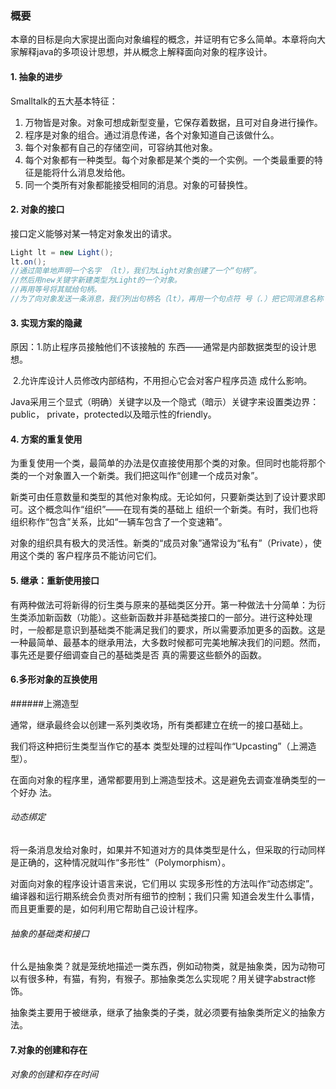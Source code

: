 ### 概要

本章的目标是向大家提出面向对象编程的概念，并证明有它多么简单。本章将向大家解释java的多项设计思想，并从概念上解释面向对象的程序设计。



#### 1. 抽象的进步

Smalltalk的五大基本特征：

1. 万物皆是对象。对象可想成新型变量，它保存着数据，且可对自身进行操作。
2. 程序是对象的组合。通过消息传递，各个对象知道自己该做什么。
3. 每个对象都有自己的存储空间，可容纳其他对象。
4. 每个对象都有一种类型。每个对象都是某个类的一个实例。一个类最重要的特征是能将什么消息发给他。
5. 同一个类所有对象都能接受相同的消息。对象的可替换性。



#### 2. 对象的接口

接口定义能够对某一特定对象发出的请求。

```java
Light lt = new Light();
lt.on();
//通过简单地声明一个名字 （lt），我们为Light对象创建了一个“句柄”。
//然后用new关键字新建类型为Light的一个对象。 
//再用等号将其赋给句柄。
//为了向对象发送一条消息，我们列出句柄名（lt），再用一个句点符 号（.）把它同消息名称（on）连接起来。
```



#### 3. 实现方案的隐藏

原因：1.防止程序员接触他们不该接触的 东西——通常是内部数据类型的设计思想。

​             2.允许库设计人员修改内部结构，不用担心它会对客户程序员造 成什么影响。



Java采用三个显式（明确）关键字以及一个隐式（暗示）关键字来设置类边界：public， private，protected以及暗示性的friendly。



#### 4. 方案的重复使用

为重复使用一个类，最简单的办法是仅直接使用那个类的对象。但同时也能将那个类的一个对象置入一个新类。我们把这叫作“创建一个成员对象”。

新类可由任意数量和类型的其他对象构成。无论如何，只要新类达到了设计要求即可。这个概念叫作“组织”——在现有类的基础上 组织一个新类。有时，我们也将组织称作“包含”关系，比如“一辆车包含了一个变速箱”。

对象的组织具有极大的灵活性。新类的“成员对象”通常设为“私有”（Private），使用这个类的 客户程序员不能访问它们。



#### 5. 继承：重新使用接口

有两种做法可将新得的衍生类与原来的基础类区分开。第一种做法十分简单：为衍生类添加新函数（功能）。这些新函数并非基础类接口的一部分。进行这种处理时，一般都是意识到基础类不能满足我们的要求，所以需要添加更多的函数。这是一种最简单、最基本的继承用法，大多数时候都可完美地解决我们的问题。然而，事先还是要仔细调查自己的基础类是否 真的需要这些额外的函数。



#### 6.多形对象的互换使用

######上溯造型

通常，继承最终会以创建一系列类收场，所有类都建立在统一的接口基础上。

我们将这种把衍生类型当作它的基本 类型处理的过程叫作“Upcasting”（上溯造型）。

在面向对象的程序里，通常都要用到上溯造型技术。这是避免去调查准确类型的一个好办 法。

###### 动态绑定

将一条消息发给对象时，如果并不知道对方的具体类型是什么，但采取的行动同样是正确的，这种情况就叫作“多形性”（Polymorphism）。

对面向对象的程序设计语言来说，它们用以 实现多形性的方法叫作“动态绑定”。编译器和运行期系统会负责对所有细节的控制；我们只需 知道会发生什么事情，而且更重要的是，如何利用它帮助自己设计程序。

###### 抽象的基础类和接口

什么是抽象类？就是笼统地描述一类东西，例如动物类，就是抽象类，因为动物可以有很多种，有猫，有狗，有猴子。那抽象类怎么实现呢？用关键字abstract修饰。

抽象类主要用于被继承，继承了抽象类的子类，就必须要有抽象类所定义的抽象方法。



#### 7.对象的创建和存在

###### 对象的创建和存在时间









